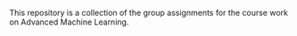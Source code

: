 This repository is a collection of the group assignments for the course work on Advanced Machine Learning.
